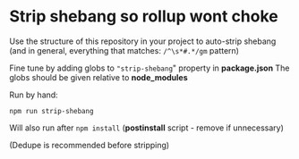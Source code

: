 # Strip shebang so rollup wont choke

Use the structure of this repository in your project to auto-strip 
shebang (and in general, everything that matches: `/^\s*#.*/gm` pattern)

Fine tune by adding globs to `"strip-shebang`" property in **package.json**
The globs should be given relative to **node_modules**

Run by hand:
```
npm run strip-shebang
```

Will also run after `npm install` (**postinstall** script - remove if unnecessary)

(Dedupe is recommended before stripping)